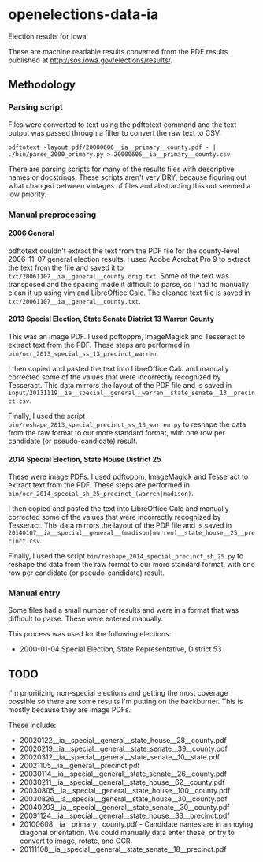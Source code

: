 # openelections-data-ia

Election results for Iowa.

These are machine readable results converted from the PDF results published at http://sos.iowa.gov/elections/results/.

## Methodology

### Parsing script

Files were converted to text using the pdftotext command and the text output was passed through a filter to convert the raw text to CSV:

```
pdftotext -layout pdf/20000606__ia__primary__county.pdf - | ./bin/parse_2000_primary.py > 20000606__ia__primary__county.csv
```

There are parsing scripts for many of the results files with descriptive names
or docstrings.  These scripts aren't very DRY, because figuring out what changed
between vintages of files and abstracting this out seemed a low priority. 

### Manual preprocessing

#### 2006 General

pdftotext couldn't extract the text from the PDF file for the county-level 2006-11-07 general election results.  I used Adobe Acrobat Pro 9 to extract the text from the file and saved it to ``txt/20061107__ia__general__county.orig.txt``.  Some of the text was transposed and the spacing made it difficult to parse, so I had to manually clean it up using vim and LibreOffice Calc.  The cleaned text file is saved in ``txt/20061107__ia__general__county.txt``.

#### 2013 Special Election, State Senate District 13 Warren County

This was an image PDF. I used pdftoppm, ImageMagick and Tesseract to extract text from the PDF.  These steps are performed in ``bin/ocr_2013_special_ss_13_precinct_warren``.

I then copied and pasted the text into LibreOffice Calc and manually corrected some of the values that were incorrectly recognized by Tesseract.  This data mirrors the layout of the PDF file and is saved in ``input/20131119__ia__special__general__warren__state_senate__13__precinct.csv``.

Finally, I used the script ``bin/reshape_2013_special_precinct_ss_13_warren.py`` to reshape the data from the raw format to our more standard format, with one row per candidate (or pseudo-candidate) result. 

#### 2014 Special Election, State House District 25

These were image PDFs. I used pdftoppm, ImageMagick and Tesseract to extract text from the PDF.  These steps are performed in ``bin/ocr_2014_special_sh_25_precinct_(warren|madison)``. 

I then copied and pasted the text into LibreOffice Calc and manually corrected some of the values that were incorrectly recognized by Tesseract.  This data mirrors the layout of the PDF file and is saved in ``20140107__ia__special__general__(madison|warren)__state_house__25__precinct.csv``.

Finally, I used the script ``bin/reshape_2014_special_precinct_sh_25.py`` to reshape the data from the raw format to our more standard format, with one row per candidate (or pseudo-candidate) result.

### Manual entry

Some files had a small number of results and were in a format that was difficult to parse.  These were entered manually.

This process was used for the following elections:

* 2000-01-04 Special Election, State Representative, District 53


## TODO

I'm prioritizing non-special elections and getting the most coverage possible so there are some results I'm putting on the backburner.  This is mostly because they are image PDFs. 

These include:

* 20020122__ia__special__general__state_house__28__county.pdf
* 20020219__ia__special__general__state_senate__39__county.pdf
* 20020312__ia__special__general__state_senate__10__state.pdf
* 20021105__ia__general__precinct.pdf
* 20030114__ia__special__general__state_senate__26__county.pdf
* 20030211__ia__special__general__state_house__62__county.pdf
* 20030805__ia__special__general__state_house__100__county.pdf
* 20030826__ia__special__general__state_house__30__county.pdf
* 20040203__ia__special__general__state_senate__30__county.pdf
* 20091124__ia__special__general__state_house__33__precinct.pdf
* 20100608__ia__primary__county.pdf - Candidate names are in annoying diagonal orientation.  We could manually data enter these, or try to convert to image, rotate, and OCR.
* 20111108__ia__special__general__state_senate__18__precinct.pdf
